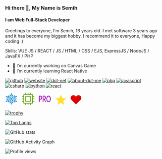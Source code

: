 ### Hi there 👋, My Name is Semih
#### I am Web Full-Stack Developer
Greetings to everyone, I'm Semih, 16 years old. I met software 3 years ago and it has become my biggest hobby, I recommend it to everyone, Happy coding :)

Skills: VUE JS / REACT / JS / HTML / CSS / EJS, ExpressJS / NodeJS / JavaFX / PHP

- 🔭 I’m currently working on Canvas Game 
- 🌱 I’m currently learning React Native 


[<img src='https://cdn.jsdelivr.net/npm/simple-icons@3.0.1/icons/github.svg' alt='github' height='40'>](https://github.com/TrFolwe)  [<img src='https://cdn.jsdelivr.net/npm/simple-icons@3.0.1/icons/icloud.svg' alt='website' height='40'>](http://semihinc.tk/)  [<img src='https://cdn.jsdelivr.net/npm/simple-icons@3.0.1/icons/dot-net.svg' alt='dot-net' height='40'>](https://github.com/TrFolwe)  [<img src='https://cdn.jsdelivr.net/npm/simple-icons@3.0.1/icons/about-dot-me.svg' alt='about-dot-me' height='40'>](http://semihinc.tk/)  [<img src='https://cdn.jsdelivr.net/npm/simple-icons@3.0.1/icons/php.svg' alt='php' height='40'>](https://github.com/TrFolwe)  [<img src='https://cdn.jsdelivr.net/npm/simple-icons@3.0.1/icons/javascript.svg' alt='javascript' height='40'>](https://github.com/TrFolwe)  [<img src='https://cdn.jsdelivr.net/npm/simple-icons@3.0.1/icons/csharp.svg' alt='csharp' height='40'>](https://github.com/TrFolwe)  [<img src='https://cdn.jsdelivr.net/npm/simple-icons@3.0.1/icons/python.svg' alt='python' height='40'>](https://github.com/TrFolwe)  [<img src='https://cdn.jsdelivr.net/npm/simple-icons@3.0.1/icons/react.svg' alt='react' height='40'>](https://github.com/TrFolwe)  

<a href='https://archiveprogram.github.com/'><img src='https://raw.githubusercontent.com/acervenky/animated-github-badges/master/assets/acbadge.gif' width='40' height='40'></a> <a href='https://docs.github.com/en/developers'><img src='https://raw.githubusercontent.com/acervenky/animated-github-badges/master/assets/devbadge.gif' width='40' height='40'></a> <a href='https://github.com/pricing'><img src='https://raw.githubusercontent.com/acervenky/animated-github-badges/master/assets/pro.gif' width='40' height='40'></a> <a href='https://stars.github.com/'><img src='https://raw.githubusercontent.com/acervenky/animated-github-badges/master/assets/starbadge.gif' width='35' height='35'></a> <a href='https://docs.github.com/en/github/supporting-the-open-source-community-with-github-sponsors'><img src='https://raw.githubusercontent.com/acervenky/animated-github-badges/master/assets/sponsorbadge.gif' width='35' height='35'></a> 

[![trophy](https://github-profile-trophy.vercel.app/?username=TrFolwe)](https://github.com/ryo-ma/github-profile-trophy)

[![Top Langs](https://github-readme-stats.vercel.app/api/top-langs/?username=TrFolwe)](https://github.com/anuraghazra/github-readme-stats)

![GitHub stats](https://github-readme-stats.vercel.app/api?username=TrFolwe&show_icons=true)  

![GitHub Activity Graph](https://activity-graph.herokuapp.com/graph?username=TrFolwe)  



![Profile views](https://gpvc.arturio.dev/TrFolwe)  
